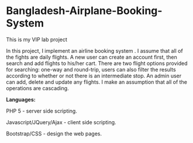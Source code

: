 # Bangladesh-Airplane-Booking-System
This is  my VIP lab project 

In this project, I implement an airline booking system . I assume that all of the fights are daily flights. A new user can create an account first, then search and add flights to his/her cart. There are two flight options provided for searching: one-way and round-trip, users can also filter the results according to whether or not there is an intermediate stop. An admin user can add, delete and update any flights. I make an assumption that all of the operations are cascading.

**Languages:**
<p>
  PHP 5 - server side scripting.
<p/> 
<p>
Javascript/JQuery/Ajax - client side scripting.
<p/>  
<p>
Bootstrap/CSS - design the web pages.
<p/>  


